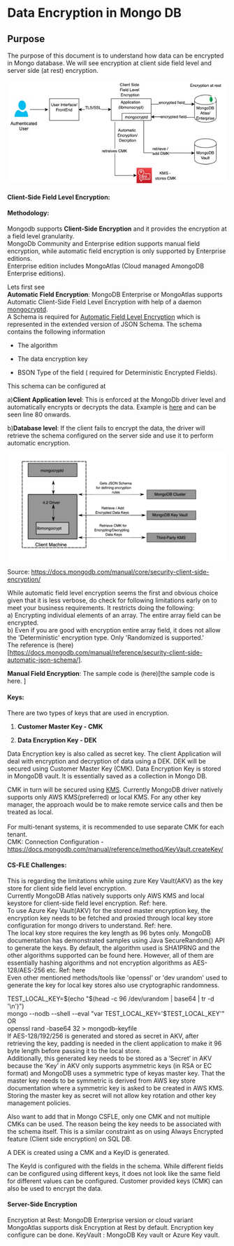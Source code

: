 # Data Encryption in Mongo DB

## Purpose
The purpose of this document is to understand how data can be encrypted in Mongo database. 
We will see encryption at client side field level and server side (at rest) encryption. 


![\[Diagram for Encryption:\]](https://github.com/surbhi-nijhara/techtumblr/blob/master/mongodb-guide/diag_source/mongodb-encryption.jpg?raw=true)

#### Client-Side Field Level Encryption: 
#### Methodology:


Mongodb supports **Client-Side Encryption** and it provides the encryption at a field level granularity. <br/>
MongoDb Community and Enterprise edition supports manual field encryption, while automatic field encryption is only supported by Enterprise editions.<br/>
Enterprise edition includes MongoAtlas (Cloud managed AmongoDB Enterprise editions).<br/>

Lets first see <br/>
**Automatic Field Encryption**:
MongoDB Enterprise or MongoAtlas supports Automatic Client-Side Field Level Encryption with help of a daemon [mongocryptd](https://docs.mongodb.com/manual/reference/security-client-side-encryption-appendix/#mongocryptd). <br/>
A Schema is required for [Automatic Field Level Encryption](https://docs.mongodb.com/manual/core/security-automatic-client-side-encryption/#field-level-encryption-automatic) which is represented in the extended version of JSON Schema. The schema contains the following information

* The algorithm

* The data encryption key

* BSON Type of the field ( required for Deterministic Encrypted Fields).

This schema can be configured at
 
a)**Client Application level**: This is enforced at the MongoDb driver level and automatically encrypts or decrypts the data. Example is [here](https://github.com/mongodb/mongo-java-driver/blob/master/driver-sync/src/examples/tour/ClientSideEncryptionAutoEncryptionSettingsTour.java) and can be seen line 80 onwards.<br/>

b)**Database level**: If the client fails to encrypt the data, the driver will retrieve the schema configured on the server side and use it to perform automatic encryption.<br/>

![\[Diagram for Mongo Client Side Encryption:\]](https://github.com/surbhi-nijhara/techtumblr/blob/master/mongodb-guide/diag_source/mongodb-clientside-encrypt.png?raw=true)

Source: https://docs.mongodb.com/manual/core/security-client-side-encryption/

While automatic field level encryption seems the first and obvious choice given that it is less verbose, do check for following limitations early on to meet your business requirements. It restricts doing the following:<br/>
a) Encrypting individual elements of an array. The entire array field can be encrypted.<br/>
b) Even if you are good with encryption entire array field, it does not allow the 'Deterministic' encryption type. Only 'Randomized is supported.'<br/>
The reference is (here)[https://docs.mongodb.com/manual/reference/security-client-side-automatic-json-schema/].


**Manual Field Encryption**:
The sample code is (here)[the sample code is here. ]

#### Keys:

There are two types of keys that are used in encryption.

1) **Customer Master Key - CMK**

2) **Data Encryption Key - DEK**

Data Encryption key is also called as secret key. The client Application will deal with encryption and decryption of data using a DEK. DEK will be secured using Customer Master Key (CMK). Data Encryption Key is stored in MongoDB vault. It is essentially saved as a collection in Mongo DB. 

CMK in turn will be secured using [KMS](https://docs.mongodb.com/manual/core/security-client-side-encryption-key-management/). Currently MongoDB driver natively supports only AWS KMS(preferred) or local KMS. For any other key manager, the approach would be to make remote service calls and then be treated as local.<br/>
<br/>
For multi-tenant systems, it is recommended to use separate CMK for each tenant. 
<br/>
CMK: Connection Configuration - https://docs.mongodb.com/manual/reference/method/KeyVault.createKey/


#### CS-FLE Challenges:
This is regarding the limitations while using zure Key Vault(AKV) as the key store for client side field level encryption.<br/>
Currently MongoDB Atlas natively supports only AWS KMS and local keystore for client-side field level encryption. Ref: here.<br/>
To use Azure Key Vault(AKV) for the stored master encryption key, the encryption key needs to be fetched and proxied through local key store configuration for mongo drivers to understand. Ref: here.<br/>
The local key store requires the key length as 96 bytes only. MongoDB documentation has demonstrated samples using Java SecureRandom() API to generate the keys. 
By default, the algorithm used is SHA1PRNG and the other algorithms supported can be found here. However, all of them are essentially hashing algorithms and not encryption algorithms as AES-128/AES-256 etc. Ref: here<br/>
Even other mentioned methods/tools like 'openssl' or 'dev urandom' used to generate the key for local key stores also use cryptographic randomness. <br/>


TEST_LOCAL_KEY=$(echo "$(head -c 96 /dev/urandom | base64 | tr -d '\n')")<br/>
mongo --nodb --shell --eval "var TEST_LOCAL_KEY='$TEST_LOCAL_KEY'" <br/>
OR <br/>
openssl rand -base64 32 > mongodb-keyfile <br/>
If AES-128/192/256 is generated and stored as secret in AKV, after retrieving the key, padding is needed in the client application to make it 96 byte length before passing it to the local store.<br/>
Additionally, this generated key needs to be stored as a ‘Secret’ in AKV because the ‘Key’ in AKV only supports asymmetric keys (in RSA or EC format) and MongoDB uses a symmetric type of keyas master key. That the master key needs to be symmetric is derived from AWS key store documentation where a symmetric key is asked to be created in AWS KMS.
Storing the master key as secret will not allow key rotation and other key management policies.
 
Also want to add that in Mongo CSFLE, only one CMK and not multiple CMKs can be used. 
The reason being the key needs to be associated with the schema itself.
This is a similar constraint as on using Always Encrypted feature (Client side encryption) on SQL DB.

A DEK is created using a CMK and a KeyID is generated.

The KeyId is configured with the fields in the schema. While different fields can be configured using different keys, it does not look like the same field for different values can be configured.
Customer provided keys (CMK) can also be used to encrypt the data.


#### Server-Side Encryption
Encryption at Rest: 
MongoDB Enterprise version or cloud variant MongoAtlas supports disk Encryption at Rest by default.
Encryption key configure can be done.
KeyVault : MongoDB Key vault or Azure Key vault.




